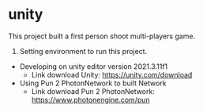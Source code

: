 # unity
This project built a first person shoot multi-players game.

1. Setting environment to run this project.
- Developing on unity editor version 2021.3.11f1
  + Link download Unity: https://unity.com/download
- Using Pun 2 PhotonNetwork to built Network 
  + Link download Pun 2 PhotonNetwork: https://www.photonengine.com/pun

